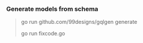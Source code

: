 ### Generate models from schema
> go run github.com/99designs/gqlgen generate
> 
> go run fixcode.go
> 